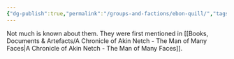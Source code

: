```yaml
---
{"dg-publish":true,"permalink":"/groups-and-factions/ebon-quill/","tags":["Groups"],"noteIcon":"","created":"2024-12-17T21:10:17.094+00:00","updated":"2024-12-31T21:58:53.902+00:00"}
---
```


Not much is known about them. They were first mentioned in [[Books, Documents & Artefacts/A Chronicle of Akin Netch - The Man of Many Faces\|A Chronicle of Akin Netch - The Man of Many Faces]].
